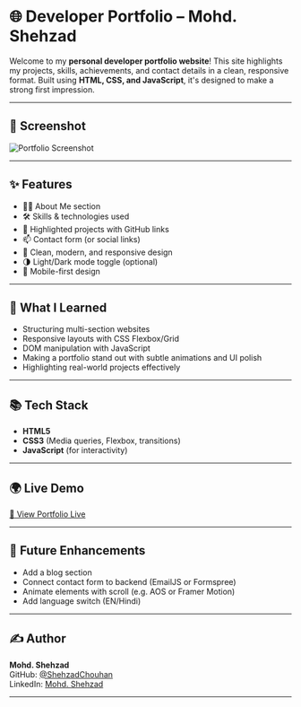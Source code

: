 # 🌐 Developer Portfolio – Mohd. Shehzad

Welcome to my **personal developer portfolio website**! This site highlights my projects, skills, achievements, and contact details in a clean, responsive format. Built using **HTML, CSS, and JavaScript**, it's designed to make a strong first impression.

---

## 📸 Screenshot

![Portfolio Screenshot](assets/screenshot.png) <!-- Replace with actual path -->

---

## ✨ Features

- 🧑‍💻 About Me section
- 🛠️ Skills & technologies used
- 💼 Highlighted projects with GitHub links
- 📫 Contact form (or social links)
- 🎨 Clean, modern, and responsive design
- 🌗 Light/Dark mode toggle (optional)
- 📱 Mobile-first design

---

## 🧠 What I Learned

- Structuring multi-section websites
- Responsive layouts with CSS Flexbox/Grid
- DOM manipulation with JavaScript
- Making a portfolio stand out with subtle animations and UI polish
- Highlighting real-world projects effectively

---

## 📚 Tech Stack

- **HTML5**
- **CSS3** (Media queries, Flexbox, transitions)
- **JavaScript** (for interactivity)

---

## 🌍 Live Demo

[🔗 View Portfolio Live](https://your-portfolio-link.com) <!-- Add your deployed link -->

---

## 🚀 Future Enhancements

- Add a blog section
- Connect contact form to backend (EmailJS or Formspree)
- Animate elements with scroll (e.g. AOS or Framer Motion)
- Add language switch (EN/Hindi)

---

## ✍️ Author

**Mohd. Shehzad**  
GitHub: [@ShehzadChouhan](https://github.com/ShehzadChouhan)  
LinkedIn: [Mohd. Shehzad](https://www.linkedin.com/in/shehzad23)  

---

